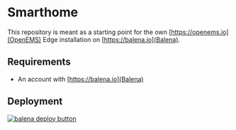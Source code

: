 # Smarthome

This repository is meant as a starting point for the own [https://openems.io](OpenEMS) Edge installation on [https://balena.io](Balena).

## Requirements

- An account with [https://balena.io](Balena)

## Deployment

[![balena deploy button](https://www.balena.io/deploy.svg)](https://dashboard.balena-cloud.com/deploy?repoUrl=https://github.com/chrblabla/smarthome)
